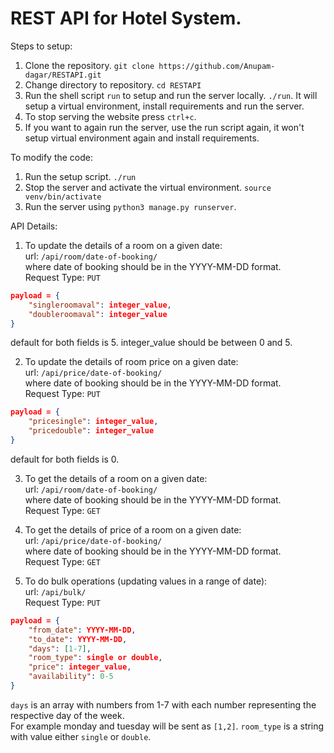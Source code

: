 # REST API for Hotel System.

Steps to setup:

1. Clone the repository. ```git clone https://github.com/Anupam-dagar/RESTAPI.git```
2. Change directory to repository. `cd RESTAPI`
3. Run the shell script `run` to setup and run the server locally. `./run`. It will setup a virtual environment, install requirements and run the server.
4. To stop serving the website press `ctrl+c`.
5. If you want to again run the server, use the run script again, it won't setup virtual environment again and install requirements.

To modify the code:

1. Run the setup script. `./run`
2. Stop the server and activate the virtual environment. `source venv/bin/activate`
3. Run the server using `python3 manage.py runserver`.

API Details:

1. To update the details of a room on a given date:  
url: `/api/room/date-of-booking/`  
where date of booking should be in the YYYY-MM-DD format.  
Request Type: `PUT`  
```json
payload = {
    "singleroomaval": integer_value,
    "doubleroomaval": integer_value
}
```
default for both fields is 5.
integer_value should be between 0 and 5.

2. To update the details of room price on a given date:  
url: `/api/price/date-of-booking/`  
where date of booking should be in the YYYY-MM-DD format.  
Request Type: `PUT`  
```json
payload = {
    "pricesingle": integer_value,
    "pricedouble": integer_value
}
```
default for both fields is 0.

3. To get the details of a room on a given date:  
url: `/api/room/date-of-booking/`  
where date of booking should be in the YYYY-MM-DD format.  
Request Type: `GET`  

4. To get the details of price of a room on a given date:  
url: `/api/price/date-of-booking/`  
where date of booking should be in the YYYY-MM-DD format.  
Request Type: `GET`  

5. To do bulk operations (updating values in a range of date):  
url: `/api/bulk/`  
Request Type: `PUT`  
```json
payload = {
    "from_date": YYYY-MM-DD,
    "to_date": YYYY-MM-DD,
    "days": [1-7],
    "room_type": single or double,
    "price": integer_value,
    "availability": 0-5
}
```  
`days` is an array with numbers from 1-7 with each number representing the respective day of the week.  
For example monday and tuesday will be sent as `[1,2]`.
`room_type` is a string with value either `single` or `double`.